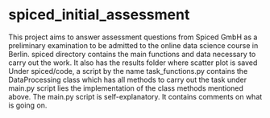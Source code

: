 # spiced_initial_assessment
This project aims to answer assessment questions from Spiced GmbH as a preliminary examination to be admitted to the online data science course in Berlin.
spiced directory contains the main functions and data necessary to carry out the work. It also has the results folder where scatter plot is saved
Under spiced/code, a script by the name task_functions.py contains the DataProcessing class which has all methods to carry out the task
under main.py script lies the implementation of the class methods mentioned above. 
The main.py script is self-explanatory. It contains comments on what is going on.

